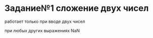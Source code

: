 # Задание№1 сложение двух чисел

работает только при вводе двух чисел

при любых других выражениях NaN

